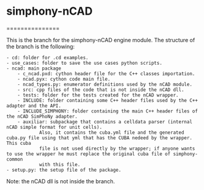 # simphony-nCAD
===============

This is the branch for the simphony-nCAD engine module.
The structure of the branch is the following:

    - cd: folder for .cd examples.
    - use_cases: folder to save the use cases python scripts.
    - ncad: main package
        - c_ncad.pxd: cython header file for the C++ classes importation.
        - ncad.pyx: cython code main file.
        - ncad_types.py: enumerator definitions used by the nCAD module.
        - src: cpp files of the code that is not inside the nCAD dll.
        - tests: folder for the tests created for the nCAD wrapper.
        - INCLUDE: folder containing some C++ header files used by the C++ adapter and the API.
        - INCLUDE_SIMPHONY: folder containing the main C++ header files of the nCAD SimPhoNy adapter.
        - auxiliar: subpackage that contains a celldata parser (internal nCAD simple format for unit cells).
                Also, it contains the cuba.yml file and the generated cuba.py file using that yml that has the CUBA nedeed by the wrapper. This cuba
                file is not used directly by the wrapper; if anyone wants to use the wrapper he must replace the original cuba file of simphony-common
                with this file.
    - setup.py: the setup file of the package.
    
Note: the nCAD dll is not inside the branch.